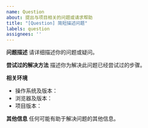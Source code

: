```yaml
---
name: Question
about: 提出与项目相关的问题或请求帮助
title: "[Question] 简短描述问题"
labels: question
assignees: ''
---
```


**问题描述**
请详细描述你的问题或疑问。

**尝试过的解决方法**
描述你为解决此问题已经尝试过的步骤。

**相关环境**
- 操作系统及版本：
- 浏览器及版本：
- 项目版本：

**其他信息**
任何可能有助于解决问题的其他信息。
